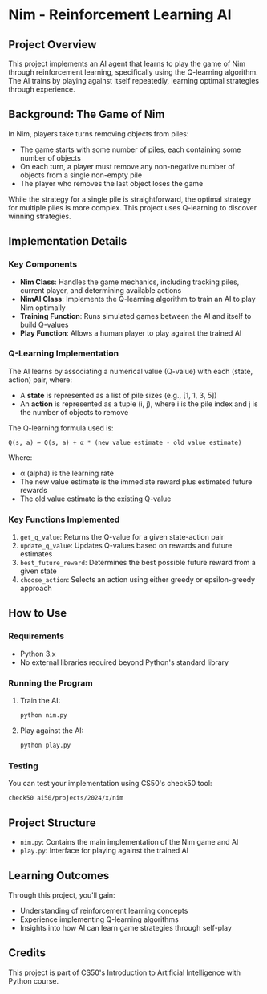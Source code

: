 # Nim - Reinforcement Learning AI

## Project Overview
This project implements an AI agent that learns to play the game of Nim through reinforcement learning, specifically using the Q-learning algorithm. The AI trains by playing against itself repeatedly, learning optimal strategies through experience.

## Background: The Game of Nim
In Nim, players take turns removing objects from piles:
- The game starts with some number of piles, each containing some number of objects
- On each turn, a player must remove any non-negative number of objects from a single non-empty pile
- The player who removes the last object loses the game

While the strategy for a single pile is straightforward, the optimal strategy for multiple piles is more complex. This project uses Q-learning to discover winning strategies.

## Implementation Details

### Key Components
- **Nim Class**: Handles the game mechanics, including tracking piles, current player, and determining available actions
- **NimAI Class**: Implements the Q-learning algorithm to train an AI to play Nim optimally
- **Training Function**: Runs simulated games between the AI and itself to build Q-values
- **Play Function**: Allows a human player to play against the trained AI

### Q-Learning Implementation
The AI learns by associating a numerical value (Q-value) with each (state, action) pair, where:
- A **state** is represented as a list of pile sizes (e.g., [1, 1, 3, 5])
- An **action** is represented as a tuple (i, j), where i is the pile index and j is the number of objects to remove

The Q-learning formula used is:
```
Q(s, a) ← Q(s, a) + α * (new value estimate - old value estimate)
```
Where:
- α (alpha) is the learning rate
- The new value estimate is the immediate reward plus estimated future rewards
- The old value estimate is the existing Q-value

### Key Functions Implemented
1. `get_q_value`: Returns the Q-value for a given state-action pair
2. `update_q_value`: Updates Q-values based on rewards and future estimates
3. `best_future_reward`: Determines the best possible future reward from a given state
4. `choose_action`: Selects an action using either greedy or epsilon-greedy approach

## How to Use

### Requirements
- Python 3.x
- No external libraries required beyond Python's standard library

### Running the Program
1. Train the AI:
   ```python
   python nim.py
   ```

2. Play against the AI:
   ```python
   python play.py
   ```

### Testing
You can test your implementation using CS50's check50 tool:
```
check50 ai50/projects/2024/x/nim
```

## Project Structure
- `nim.py`: Contains the main implementation of the Nim game and AI
- `play.py`: Interface for playing against the trained AI

## Learning Outcomes
Through this project, you'll gain:
- Understanding of reinforcement learning concepts
- Experience implementing Q-learning algorithms
- Insights into how AI can learn game strategies through self-play

## Credits
This project is part of CS50's Introduction to Artificial Intelligence with Python course.
